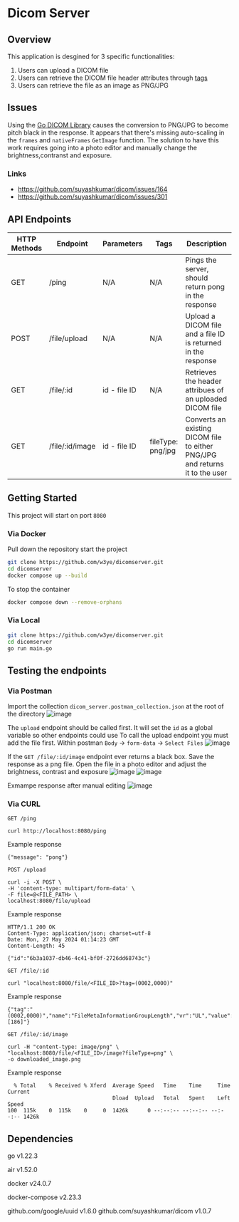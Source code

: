 # Dicom Server

## Overview
This application is desgined for 3 specific functionalities:
1. Users can upload a DICOM file
2. Users can retrieve the DICOM file header attributes through [tags](https://www.dicomlibrary.com/dicom/dicom-tags/)
3. Users can retrieve the file as an image as PNG/JPG

## Issues
Using the [Go DICOM Library](https://github.com/suyashkumar/dicom) causes the conversion to PNG/JPG to become pitch black in the response.
It appears that there's missing auto-scaling in the `frames` and `nativeFrames` `GetImage` function.
The solution to have this work requires going into a photo editor and manually change the brightness,contranst and exposure.
### Links
- https://github.com/suyashkumar/dicom/issues/164
- https://github.com/suyashkumar/dicom/issues/301
   
## API Endpoints
| HTTP Methods | Endpoint | Parameters | Tags | Description |
| ---- | ---- | ---- | ---- | ---- |
| GET | /ping | N/A | N/A | Pings the server, should return pong in the response |
| POST | /file/upload | N/A | N/A | Upload a DICOM file and a file ID is returned in the response |
| GET | /file/:id | id - file ID | N/A | Retrieves the header attribues of an uploaded DICOM file |
| GET | /file/:id/image | id - file ID | fileType: png/jpg | Converts an existing DICOM file to either PNG/JPG and returns it to the user | 

## Getting Started
This project will start on port `8080`
### Via Docker
Pull down the repository start the project
```bash
git clone https://github.com/w3ye/dicomserver.git
cd dicomserver
docker compose up --build
```
To stop the container
```bash
docker compose down --remove-orphans
```
### Via Local
```bash
git clone https://github.com/w3ye/dicomserver.git
cd dicomserver
go run main.go
```
## Testing the endpoints
### Via Postman
Import the collection `dicom_server.postman_collection.json` at the root of the directory
![image](https://github.com/w3ye/dicomserver/assets/33244107/be168003-88aa-470f-8314-8fb5ede0879c)

The `upload` endpoint should be called first. It will set the `id` as a global variable so other endpoints could use
To call the upload endpoint you must add the file first. Within postman `Body` -> `form-data` -> `Select Files`
![image](https://github.com/w3ye/dicomserver/assets/33244107/d44c27ae-180d-45a3-8eae-029addf1e526)

If the `GET /file/:id/image` endpoint ever returns a black box. Save the response as a png file. Open the file in a photo editor and adjust the brightness, contrast and exposure
![image](https://github.com/w3ye/dicomserver/assets/33244107/2ab81ea2-4605-45e0-a475-6e059a79eaa1)
![image](https://github.com/w3ye/dicomserver/assets/33244107/fe8300bb-51ff-4b6f-b46f-cda6989ac388)

Exmampe response after manual editing
![image](https://github.com/w3ye/dicomserver/assets/33244107/fb24ec90-f535-48a5-8270-7caf9a69f85f)

### Via CURL
`GET /ping`
```curl
curl http://localhost:8080/ping
```
Example response 
```
{"message": "pong"}
```

`POST /upload`
```curl
curl -i -X POST \
-H 'content-type: multipart/form-data' \
-F file=@<FILE_PATH> \
localhost:8080/file/upload
```
Example response
```
HTTP/1.1 200 OK
Content-Type: application/json; charset=utf-8
Date: Mon, 27 May 2024 01:14:23 GMT
Content-Length: 45

{"id":"6b3a1037-db46-4c41-bf0f-2726dd68743c"}
```

`GET /file/:id`
```
curl "localhost:8080/file/<FILE_ID>?tag=(0002,0000)"
```
Example response
```
{"tag":"(0002,0000)","name":"FileMetaInformationGroupLength","vr":"UL","value":"[186]"}
```

`GET /file/:id/image`
```
curl -H "content-type: image/png" \
"localhost:8080/file/<FILE_ID>/image?fileType=png" \
-o downloaded_image.png
```
Example response
```
  % Total    % Received % Xferd  Average Speed   Time    Time     Time  Current
                                 Dload  Upload   Total   Spent    Left  Speed
100  115k    0  115k    0     0  1426k      0 --:--:-- --:--:-- --:--:-- 1426k
```

## Dependencies
go v1.22.3

air v1.52.0

docker v24.0.7

docker-compose v2.23.3

github.com/google/uuid v1.6.0
github.com/suyashkumar/dicom v1.0.7

